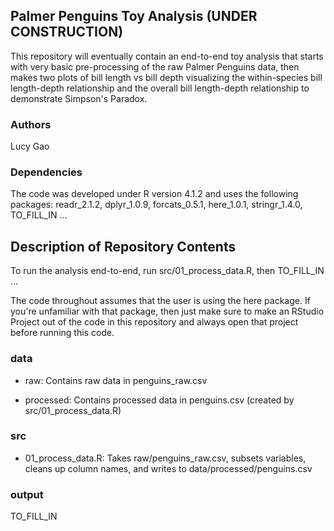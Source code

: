 ## Palmer Penguins Toy Analysis (UNDER CONSTRUCTION)

This repository will eventually contain an end-to-end toy analysis that starts with very basic pre-processing of the raw Palmer Penguins data, then makes two plots of bill length vs bill depth visualizing the within-species bill length-depth relationship and the overall bill length-depth relationship to demonstrate Simpson's Paradox. 

### Authors 
Lucy Gao 

### Dependencies 
The code was developed under R version 4.1.2 and uses the following packages: readr_2.1.2, dplyr_1.0.9, forcats_0.5.1, here_1.0.1, stringr_1.4.0, TO_FILL_IN ...     

## Description of Repository Contents

To run the analysis end-to-end, run src/01_process_data.R, then TO_FILL_IN ... 

The code throughout assumes that the user is using the here package. If you're unfamiliar with that package, then just make sure to make an RStudio Project out of the code in this repository and always open that project before running this code.

### data 

- raw: Contains raw data in penguins_raw.csv

- processed: Contains processed data in penguins.csv (created by src/01_process_data.R) 

### src 

  - 01_process_data.R: Takes raw/penguins_raw.csv, subsets variables, cleans up column names, and writes to data/processed/penguins.csv 

### output

TO_FILL_IN


